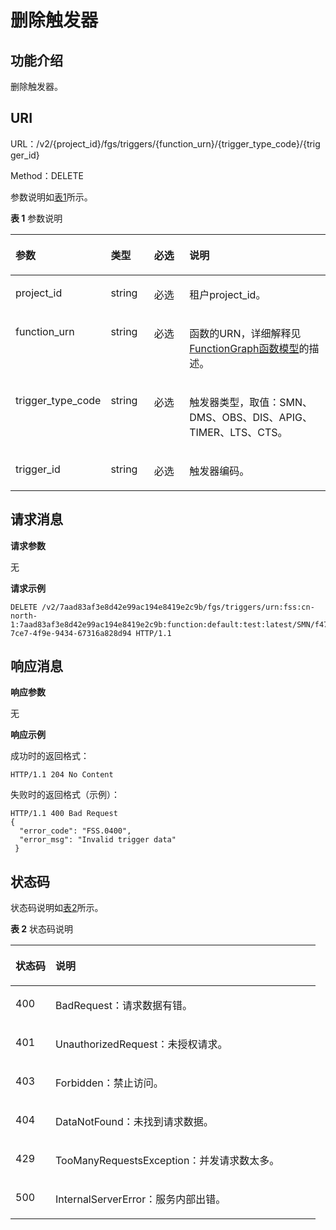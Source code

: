 # 删除触发器<a name="functiongraph_06_0123"></a>

## 功能介绍<a name="section48774280"></a>

删除触发器。

## URI<a name="section36315337"></a>

URL：/v2/\{project\_id\}/fgs/triggers/\{function\_urn\}/\{trigger\_type\_code\}/\{trigger\_id\}

Method：DELETE

参数说明如[表1](#d0e6289)所示。

**表 1**  参数说明

<a name="d0e6289"></a>
<table><thead align="left"><tr id="row60266393"><th class="cellrowborder" valign="top" width="25.252525252525253%" id="mcps1.2.5.1.1"><p id="p49739661"><a name="p49739661"></a><a name="p49739661"></a>参数</p>
</th>
<th class="cellrowborder" valign="top" width="14.14141414141414%" id="mcps1.2.5.1.2"><p id="p2380770"><a name="p2380770"></a><a name="p2380770"></a>类型</p>
</th>
<th class="cellrowborder" valign="top" width="12.121212121212121%" id="mcps1.2.5.1.3"><p id="p58624704"><a name="p58624704"></a><a name="p58624704"></a>必选</p>
</th>
<th class="cellrowborder" valign="top" width="48.484848484848484%" id="mcps1.2.5.1.4"><p id="p50980558"><a name="p50980558"></a><a name="p50980558"></a>说明</p>
</th>
</tr>
</thead>
<tbody><tr id="row35784500"><td class="cellrowborder" valign="top" width="25.252525252525253%" headers="mcps1.2.5.1.1 "><p id="p12863387"><a name="p12863387"></a><a name="p12863387"></a>project_id</p>
</td>
<td class="cellrowborder" valign="top" width="14.14141414141414%" headers="mcps1.2.5.1.2 "><p id="p35301418"><a name="p35301418"></a><a name="p35301418"></a>string</p>
</td>
<td class="cellrowborder" valign="top" width="12.121212121212121%" headers="mcps1.2.5.1.3 "><p id="p40842634"><a name="p40842634"></a><a name="p40842634"></a>必选</p>
</td>
<td class="cellrowborder" valign="top" width="48.484848484848484%" headers="mcps1.2.5.1.4 "><p id="p19919075"><a name="p19919075"></a><a name="p19919075"></a>租户project_id。</p>
</td>
</tr>
<tr id="row45053948"><td class="cellrowborder" valign="top" width="25.252525252525253%" headers="mcps1.2.5.1.1 "><p id="p25491132"><a name="p25491132"></a><a name="p25491132"></a>function_urn</p>
</td>
<td class="cellrowborder" valign="top" width="14.14141414141414%" headers="mcps1.2.5.1.2 "><p id="p51515784"><a name="p51515784"></a><a name="p51515784"></a>string</p>
</td>
<td class="cellrowborder" valign="top" width="12.121212121212121%" headers="mcps1.2.5.1.3 "><p id="p12029001"><a name="p12029001"></a><a name="p12029001"></a>必选</p>
</td>
<td class="cellrowborder" valign="top" width="48.484848484848484%" headers="mcps1.2.5.1.4 "><p id="p34825063"><a name="p34825063"></a><a name="p34825063"></a>函数的URN，详细解释见<a href="FunctionGraph函数模型.md">FunctionGraph函数模型</a>的描述。</p>
</td>
</tr>
<tr id="row2257865"><td class="cellrowborder" valign="top" width="25.252525252525253%" headers="mcps1.2.5.1.1 "><p id="p48669400"><a name="p48669400"></a><a name="p48669400"></a>trigger_type_code</p>
</td>
<td class="cellrowborder" valign="top" width="14.14141414141414%" headers="mcps1.2.5.1.2 "><p id="p49907323"><a name="p49907323"></a><a name="p49907323"></a>string</p>
</td>
<td class="cellrowborder" valign="top" width="12.121212121212121%" headers="mcps1.2.5.1.3 "><p id="p15961371"><a name="p15961371"></a><a name="p15961371"></a>必选</p>
</td>
<td class="cellrowborder" valign="top" width="48.484848484848484%" headers="mcps1.2.5.1.4 "><p id="p17802655"><a name="p17802655"></a><a name="p17802655"></a>触发器类型，取值：SMN、DMS、OBS、DIS、APIG、TIMER、LTS、CTS。</p>
</td>
</tr>
<tr id="row26006170"><td class="cellrowborder" valign="top" width="25.252525252525253%" headers="mcps1.2.5.1.1 "><p id="p26125040"><a name="p26125040"></a><a name="p26125040"></a>trigger_id</p>
</td>
<td class="cellrowborder" valign="top" width="14.14141414141414%" headers="mcps1.2.5.1.2 "><p id="p35753502"><a name="p35753502"></a><a name="p35753502"></a>string</p>
</td>
<td class="cellrowborder" valign="top" width="12.121212121212121%" headers="mcps1.2.5.1.3 "><p id="p10352589"><a name="p10352589"></a><a name="p10352589"></a>必选</p>
</td>
<td class="cellrowborder" valign="top" width="48.484848484848484%" headers="mcps1.2.5.1.4 "><p id="p33253413"><a name="p33253413"></a><a name="p33253413"></a>触发器编码。</p>
</td>
</tr>
</tbody>
</table>

## 请求消息<a name="section58402585"></a>

**请求参数**

无

**请求示例**

```
DELETE /v2/7aad83af3e8d42e99ac194e8419e2c9b/fgs/triggers/urn:fss:cn-north-1:7aad83af3e8d42e99ac194e8419e2c9b:function:default:test:latest/SMN/f4748d95-7ce7-4f9e-9434-67316a828d94 HTTP/1.1
```

## 响应消息<a name="section55861224"></a>

**响应参数**

无

**响应示例**

成功时的返回格式：

```
HTTP/1.1 204 No Content
```

失败时的返回格式（示例）：

```
HTTP/1.1 400 Bad Request
{ 
  "error_code": "FSS.0400", 
  "error_msg": "Invalid trigger data" 
 }
```

## 状态码<a name="section32988976"></a>

状态码说明如[表2](#table2290810417656)所示。

**表 2**  状态码说明

<a name="table2290810417656"></a>
<table><thead align="left"><tr id="row44512649"><th class="cellrowborder" valign="top" width="13.13%" id="mcps1.2.3.1.1"><p id="p48754816"><a name="p48754816"></a><a name="p48754816"></a>状态码</p>
</th>
<th class="cellrowborder" valign="top" width="86.87%" id="mcps1.2.3.1.2"><p id="p56826015"><a name="p56826015"></a><a name="p56826015"></a>说明</p>
</th>
</tr>
</thead>
<tbody><tr id="row39504527"><td class="cellrowborder" valign="top" width="13.13%" headers="mcps1.2.3.1.1 "><p id="p45750136"><a name="p45750136"></a><a name="p45750136"></a>400</p>
</td>
<td class="cellrowborder" valign="top" width="86.87%" headers="mcps1.2.3.1.2 "><p id="p14773505"><a name="p14773505"></a><a name="p14773505"></a>BadRequest：请求数据有错。</p>
</td>
</tr>
<tr id="row65852681"><td class="cellrowborder" valign="top" width="13.13%" headers="mcps1.2.3.1.1 "><p id="p32466917"><a name="p32466917"></a><a name="p32466917"></a>401</p>
</td>
<td class="cellrowborder" valign="top" width="86.87%" headers="mcps1.2.3.1.2 "><p id="p12574646"><a name="p12574646"></a><a name="p12574646"></a>UnauthorizedRequest：未授权请求。</p>
</td>
</tr>
<tr id="row18479102684310"><td class="cellrowborder" valign="top" width="13.13%" headers="mcps1.2.3.1.1 "><p id="p1647911260437"><a name="p1647911260437"></a><a name="p1647911260437"></a>403</p>
</td>
<td class="cellrowborder" valign="top" width="86.87%" headers="mcps1.2.3.1.2 "><p id="p247915265439"><a name="p247915265439"></a><a name="p247915265439"></a>Forbidden：禁止访问。</p>
</td>
</tr>
<tr id="row46062958"><td class="cellrowborder" valign="top" width="13.13%" headers="mcps1.2.3.1.1 "><p id="p40112137"><a name="p40112137"></a><a name="p40112137"></a>404</p>
</td>
<td class="cellrowborder" valign="top" width="86.87%" headers="mcps1.2.3.1.2 "><p id="p27857677"><a name="p27857677"></a><a name="p27857677"></a>DataNotFound：未找到请求数据。</p>
</td>
</tr>
<tr id="row49392501"><td class="cellrowborder" valign="top" width="13.13%" headers="mcps1.2.3.1.1 "><p id="p41369640"><a name="p41369640"></a><a name="p41369640"></a>429</p>
</td>
<td class="cellrowborder" valign="top" width="86.87%" headers="mcps1.2.3.1.2 "><p id="p62606552"><a name="p62606552"></a><a name="p62606552"></a>TooManyRequestsException：并发请求数太多。</p>
</td>
</tr>
<tr id="row26588058"><td class="cellrowborder" valign="top" width="13.13%" headers="mcps1.2.3.1.1 "><p id="p6149071"><a name="p6149071"></a><a name="p6149071"></a>500</p>
</td>
<td class="cellrowborder" valign="top" width="86.87%" headers="mcps1.2.3.1.2 "><p id="p28312757"><a name="p28312757"></a><a name="p28312757"></a>InternalServerError：服务内部出错。</p>
</td>
</tr>
</tbody>
</table>

